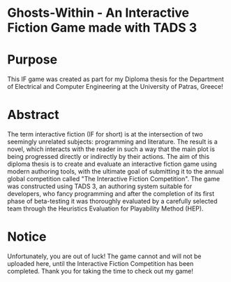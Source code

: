 # Ghosts-Within - An Interactive Fiction Game made with TADS 3

# Purpose
This IF game was created as part for my Diploma thesis for the Department of Electrical and Computer Engineering at the University of Patras, Greece! 

# Abstract
The term interactive fiction (IF for short) is at the intersection of two seemingly unrelated subjects: programming and literature. The result is a novel, which interacts with the reader in such a way that the main plot is being progressed directly or indirectly by their actions. 
The aim of this diploma thesis is to create and evaluate an interactive fiction game using modern authoring tools, with the ultimate goal of submitting it to the annual global competition called "The Interactive Fiction Competition". The game was constructed using TADS 3, an authoring system suitable for developers, who fancy programming and after the completion of its first phase of beta-testing it was thoroughly evaluated by a carefully selected team through the Heuristics Evaluation for Playability Method (HEP).


# Notice
Unfortunately, you are out of luck! The game cannot and will not be uploaded here, until the Interactive Fiction Competition has been completed.
Thank you for taking the time to check out my game!
